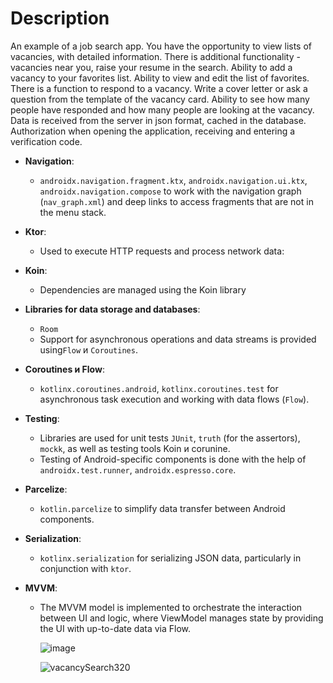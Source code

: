 # Description

An example of a job search app. You have the opportunity to view lists of vacancies, with detailed information. There is additional functionality - vacancies near you, raise your resume in the search. Ability to add a vacancy to your favorites list. Ability to view and edit the list of favorites. There is a function to respond to a vacancy. Write a cover letter or ask a question from the template of the vacancy card. Ability to see how many people have responded and how many people are looking at the vacancy. Data is received from the server in json format, cached in the database. Authorization when opening the application, receiving and entering a verification code.

- **Navigation**:
    
    - `androidx.navigation.fragment.ktx`, `androidx.navigation.ui.ktx`, `androidx.navigation.compose` to work with the navigation graph (`nav_graph.xml`) and deep links to access fragments that are not in the menu stack.
- **Ktor**:
    
    - Used to execute HTTP requests and process network data:
- **Koin**:
    
    - Dependencies are managed using the Koin library
- **Libraries for data storage and databases**:
    
    - `Room` 
    - Support for asynchronous operations and data streams is provided using`Flow` и `Coroutines`.
- **Coroutines и Flow**:
    
    - `kotlinx.coroutines.android`, `kotlinx.coroutines.test` for asynchronous task execution and working with data flows (`Flow`).
- **Testing**:
    
    - Libraries are used for unit tests `JUnit`, `truth` (for the assertors), `mockk`, as well as testing tools Koin и corunine.
    - Testing of Android-specific components is done with the help of `androidx.test.runner`, `androidx.espresso.core`.
- **Parcelize**:
    
    - `kotlin.parcelize` to simplify data transfer between Android components.
- **Serialization**:
    
    - `kotlinx.serialization` for serializing JSON data, particularly in conjunction with `ktor`.
- **MVVM**:
    
    - The MVVM model is implemented to orchestrate the interaction between UI and logic, where ViewModel manages state by providing the UI with up-to-date data via Flow.
    
 
      ![image](https://github.com/user-attachments/assets/cd4dc31d-86e0-4b0a-aa4b-91c4fc430359)

      ![vacancySearch320](https://github.com/user-attachments/assets/e79b2137-040c-45f3-8ead-a042927a4489)

      



      
